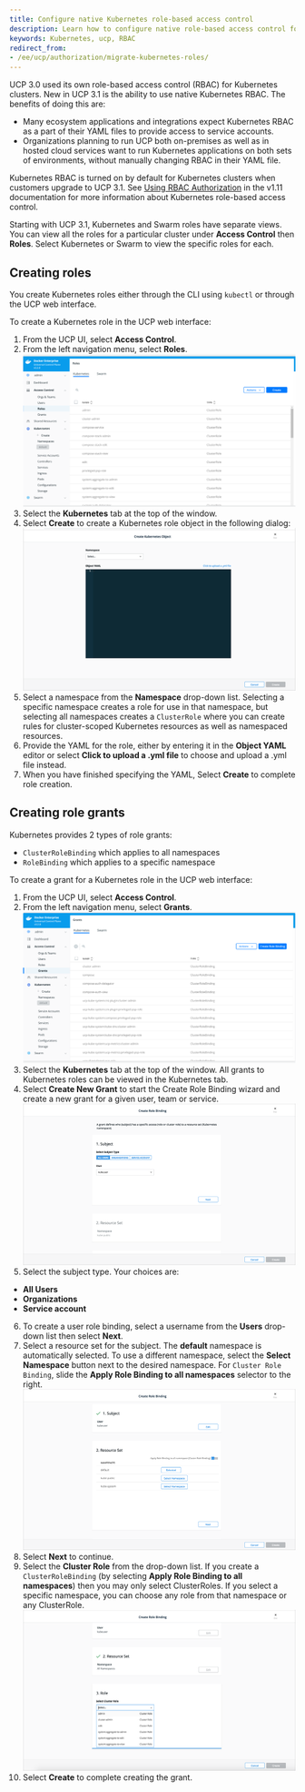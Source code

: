```yaml
---
title: Configure native Kubernetes role-based access control
description: Learn how to configure native role-based access control for Kubernetes
keywords: Kubernetes, ucp, RBAC
redirect_from:
- /ee/ucp/authorization/migrate-kubernetes-roles/
---
```


UCP 3.0 used its own role-based access control (RBAC) for Kubernetes clusters. New in UCP 3.1 is the ability to use native Kubernetes RBAC. The benefits of doing this are:

- Many ecosystem applications and integrations expect Kubernetes RBAC as a part of their YAML files to provide access to service accounts.
- Organizations planning to run UCP both on-premises as well as in hosted cloud services want to run Kubernetes applications on both sets of environments, without manually changing RBAC in their YAML file.

Kubernetes RBAC is turned on by default for Kubernetes clusters when customers upgrade to UCP 3.1. See [Using RBAC Authorization](https://kubernetes.io/docs/reference/access-authn-authz/rbac/) in the v1.11 documentation for more information about Kubernetes role-based access control.

Starting with UCP 3.1, Kubernetes and Swarm roles have separate views. You can view all the roles for a particular cluster under **Access Control** then **Roles**. Select Kubernetes or Swarm to view the specific roles for each.

## Creating roles

You create Kubernetes roles either through the CLI using `kubectl` or through the UCP web interface.

To create a Kubernetes role in the UCP web interface:

1. From the UCP UI, select **Access Control**.
2. From the left navigation menu, select **Roles**.
    ![Kubernetes Grants in UCP](/ee/ucp/images/v32roles.png)
3. Select the **Kubernetes** tab at the top of the window.
4. Select **Create** to create a Kubernetes role object in the following dialog:
    ![Kubernetes Role Creation in UCP](/ee/ucp/images/kube-role-create.png)
5. Select a namespace from the **Namespace** drop-down list. Selecting a specific namespace creates a role for use in that namespace, but selecting all namespaces creates a `ClusterRole` where you can create rules for cluster-scoped Kubernetes resources as well as namespaced resources.
6. Provide the YAML for the role, either by entering it in the **Object YAML** editor or select **Click to upload a .yml file** to choose and upload a .yml file instead.
7. When you have finished specifying the YAML, Select **Create** to complete role creation.

## Creating role grants

Kubernetes provides 2 types of role grants:

- `ClusterRoleBinding` which applies to all namespaces
- `RoleBinding` which applies to a specific namespace

To create a grant for a Kubernetes role in the UCP web interface:

1. From the UCP UI, select **Access Control**.
2. From the left navigation menu, select  **Grants**.
    ![Kubernetes Grants in UCP](/ee/ucp/images/v32grants.png)
3. Select the **Kubernetes** tab at the top of the window. All grants to Kubernetes roles can be viewed in the Kubernetes tab.
4. Select **Create New Grant** to start the Create Role Binding wizard and create a new grant for a given user, team or service.
    ![Kubernetes Create Role Binding in UCP](../../images/kube-grant-wizard.png)
5. Select the subject type. Your choices are:
-  **All Users**
-  **Organizations**
-  **Service account**
6. To create a user role binding, select a username from the **Users** drop-down list then select **Next**.
7. Select a resource set for the subject. The **default** namespace is automatically selected. To use a different namespace, select the **Select Namespace** button next to the desired namespace. For `Cluster Role Binding`, slide the **Apply Role Binding to all namespaces** selector to the right.
    ![Kubernetes Create User Role Binding in UCP](/ee/ucp/images/kube-grant-rolebinding.png)
8. Select **Next** to continue.
9. Select the **Cluster Role** from the drop-down list. If you create a `ClusterRoleBinding` (by selecting **Apply Role Binding to all namespaces**) then you may only select ClusterRoles. If you select a specific namespace, you can choose any role from that namespace or any ClusterRole.
    ![Kubernetes Select Cluster Role in UCP](/ee/ucp/images/kube-grant-roleselect.png)
10. Select **Create** to complete creating the grant.
